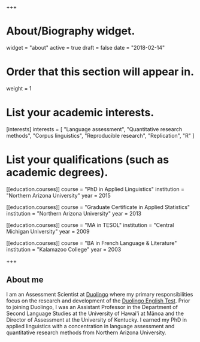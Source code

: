 +++
# About/Biography widget.
widget = "about"
active = true
draft = false
date = "2018-02-14"

# Order that this section will appear in.
weight = 1

# List your academic interests.
[interests]
  interests = [
    "Language assessment",
    "Quantitative research methods",
    "Corpus linguistics",
    "Reproducible research",
    "Replication",
    "R"
  ]

# List your qualifications (such as academic degrees).
[[education.courses]]
  course = "PhD in Applied Linguistics"
  institution = "Northern Arizona University"
  year = 2015

[[education.courses]]
  course = "Graduate Certificate in Applied Statistics"
  institution = "Northern Arizona University"
  year = 2013

[[education.courses]]
  course = "MA in TESOL"
  institution = "Central Michigan University"
  year = 2009
  
[[education.courses]]
  course = "BA in French Language & Literature"
  institution = "Kalamazoo College"
  year = 2003
 
+++

## About me

I am an Assessment Scientist at [Duolingo](https://www.duolingo.com/) where my primary responsibilities focus on the research and development of the [Duolingo English Test](https://englishtest.duolingo.com/). Prior to joining Duolingo, I was an Assistant Professor in the Department of Second Language Studies at the University of Hawai'i at Mānoa and the Director of Assessment at the University of Kentucky. I earned my PhD in applied linguistics with a concentration in language assessment and quantitative research methods from Northern Arizona University. 
